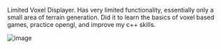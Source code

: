 Limited Voxel Displayer. Has very limited functionality, essentially only a small area of terrain generation. Did it to learn the basics of voxel based games, practice opengl, and improve my c++ skills.

![image](https://user-images.githubusercontent.com/59324927/143095606-abe239fc-ef82-4aed-b28a-c32ee96e7277.png)
